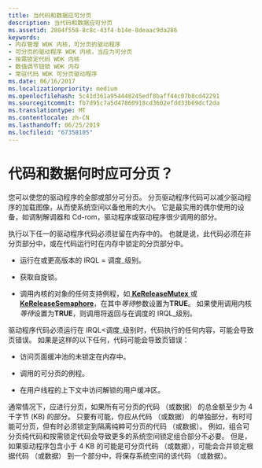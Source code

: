 ```yaml
---
title: 当代码和数据应可分页
description: 当代码和数据应可分页
ms.assetid: 2804f558-8c8c-43f4-b14e-8deaac9da286
keywords:
- 内存管理 WDK 内核，可分页的驱动程序
- 可分页的驱动程序 WDK 内核，当应为可分页
- 按需锁定代码 WDK 内核
- 数值调节钮锁 WDK 内存
- 常驻代码 WDK 可分页驱动程序
ms.date: 06/16/2017
ms.localizationpriority: medium
ms.openlocfilehash: 5c41d361a954448245edf8baff44c07b8cd42291
ms.sourcegitcommit: fb7d95c7a5d47860918cd3602efdd33b69dcf2da
ms.translationtype: MT
ms.contentlocale: zh-CN
ms.lasthandoff: 06/25/2019
ms.locfileid: "67358105"
---
```

# <a name="when-should-code-and-data-be-pageable"></a>代码和数据何时应可分页？





您可以使您的驱动程序的全部或部分可分页。 分页驱动程序代码可以减少驱动程序的加载图像，从而使系统空间以备他用的大小。 它是最实用的偶尔使用的设备，如调制解调器和 Cd-rom，驱动程序或驱动程序很少调用的部分。

执行以下任一的驱动程序代码必须驻留在内存中的。 也就是说，此代码必须在非分页部分中，或在代码运行时在内存中锁定的分页部分中。

-   运行在或更高版本的 IRQL = 调度\_级别。

-   获取自旋锁。

-   调用内核的对象的任何支持例程，如[ **KeReleaseMutex** ](https://docs.microsoft.com/windows-hardware/drivers/ddi/content/wdm/nf-wdm-kereleasemutex)或[ **KeReleaseSemaphore**](https://docs.microsoft.com/windows-hardware/drivers/ddi/content/wdm/nf-wdm-kereleasesemaphore)，在其中*等待*参数设置为**TRUE**。 如果使用调用内核*等待*设置为**TRUE**，则调用将返回与在调度的 IRQL\_级别。

驱动程序代码必须运行在 IRQL&lt;调度\_级别时，代码执行的任何内容，可能会导致页错误。 如果是这样的以下任何，代码可能会导致页错误：

-   访问页面缓冲池的未锁定在内存中。

-   调用的可分页的例程。

-   在用户线程的上下文中访问解锁的用户缓冲区。

通常情况下，应进行分页，如果所有可分页的代码 （或数据） 的总金额至少为 4 千字节 (KB) 的部分。 只要有可能，你应从代码 （或数据） 的单独部分，有时可能可分页，但有时必须锁定到隔离纯粹可分页的代码 （或数据）。 例如，组合可分页纯代码和按需锁定代码会导致更多的系统空间锁定组合部分不必要。 但是，如果驱动程序包含小于 4 KB 的可能是可分页代码 （或数据），可能会合并锁定根据代码 （或数据） 到一个部分中，将保存系统空间的该代码 （或数据）。

 

 




